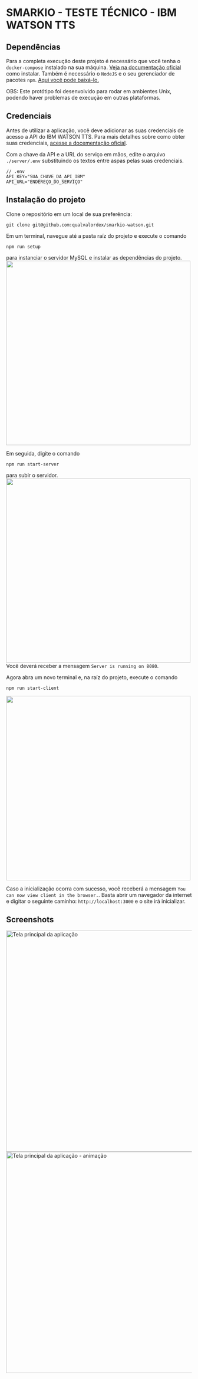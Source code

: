 # SMARKIO - TESTE TÉCNICO - IBM WATSON TTS

## Dependências

Para a completa execução deste projeto é necessário que você tenha o `docker-compose` instalado na sua máquina. [Veja na documentação oficial](https://docs.docker.com/compose/install/) como instalar. Também é necessário o `NodeJS` e o seu gerenciador de pacotes `npm`. [Aqui você pode baixá-lo.](https://nodejs.org/en/download/)

OBS: Este protótipo foi desenvolvido para rodar em ambientes Unix, podendo haver problemas de execução em outras plataformas.

## Credenciais

Antes de utilizar a aplicação, você deve adicionar as suas credenciais de acesso a API do IBM WATSON TTS. Para mais detalhes sobre como obter suas credenciais, [acesse a docementação oficial](https://cloud.ibm.com/docs/text-to-speech-data?topic=text-to-speech-data-gettingStarted&locale=pt-BR).

Com a chave da API e a URL do serviço em mãos, edite o arquivo `./server/.env` substituindo os textos entre aspas pelas suas credenciais.
```
// .env
API_KEY="SUA_CHAVE_DA_API_IBM"
API_URL="ENDEREÇO_DO_SERVIÇO"
```

## Instalação do projeto

Clone o repositório em um local de sua preferência:
```
git clone git@github.com:qualvalordex/smarkio-watson.git
```

Em um terminal, navegue até a pasta raíz do projeto e execute o comando
```
npm run setup
```
para instanciar o servidor MySQL e instalar as dependências do projeto.
<img src="https://i.imgur.com/7bM84zk.gif" width="500" />

Em seguida, digite o comando
```
npm run start-server
```
para subir o servidor.
<img src="https://i.imgur.com/urumWaF.gif" width="500" />
Você deverá receber a mensagem `Server is running on 8080`.

Agora abra um novo terminal e, na raíz do projeto, execute o comando
```
npm run start-client
```
<img src="https://i.imgur.com/Uqf7wGV.gif" width="500" />

Caso a inicialização ocorra com sucesso, você receberá a mensagem `You can now view client in the browser.`. Basta abrir um navegador da internet e digitar o seguinte caminho: `http://localhost:3000` e o site irá inicializar.

## Screenshots

<img src="https://i.imgur.com/z0u4qbI.png" width="600" title="Tela principal da aplicação" />

<img src="https://i.imgur.com/RszGkvc.gif" width="600" title="Tela principal da aplicação - animação"/>